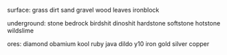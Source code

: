 surface:
    grass
    dirt
    sand
    gravel
    wood
    leaves
    ironblock

underground:
    stone
    bedrock
    birdshit
    dinoshit
    hardstone
    softstone
    hotstone
    wildslime

ores:
    diamond
    obamium
    kool
    ruby
    java
    dildo  y10 
    iron
    gold
    silver
    copper